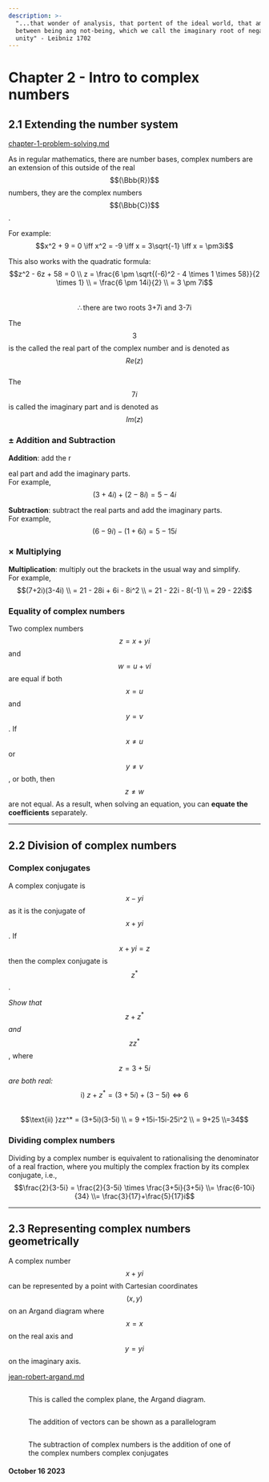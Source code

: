 ```yaml
---
description: >-
  "...that wonder of analysis, that portent of the ideal world, that amphibian
  between being ang not-being, which we call the imaginary root of negative
  unity" - Leibniz 1702
---
```


# Chapter 2 - Intro to complex numbers

## 2.1 Extending the number system

[chapter-1-problem-solving.md](../../mathematics/chapter-1-problem-solving.md "mention")

As in regular mathematics, there are number bases, complex numbers are an extension of this outside of the real $$(\Bbb{R})$$ numbers, they are the complex numbers $$(\Bbb{C})$$.

For example:\
$$x^2 + 9 = 0 \iff x^2 = -9 \iff x = 3\sqrt{-1} \iff x = \pm3i$$&#x20;

This also works with the quadratic formula:\
$$z^2 - 6z + 58 = 0 \\ z = \frac{6 \pm \sqrt{(-6)^2 - 4 \times 1 \times 58}}{2 \times 1} \\ = \frac{6 \pm 14i}{2} \\ = 3 \pm 7i$$\
$$\therefore \text{there are two roots 3+7i and 3-7i}$$

The $$3$$ is the called the real part of the complex number and is denoted as $$Re(z)$$\
The $$7i$$ is called the imaginary part and is denoted as $$Im(z)$$

### ± Addition and Subtraction&#x20;

**Addition**: add the r

eal part and add the imaginary parts.\
For example, $$(3+4i)+(2-8i) =  5 - 4i$$

**Subtraction**: subtract the real parts and add the imaginary parts.\
For example, $$(6-9i)-(1+6i) = 5 -15i$$

### × Multiplying

**Multiplication**: multiply out the brackets in the usual way and simplify.\
For example, $$(7+2i)(3-4i) \\ = 21 - 28i + 6i - 8i^2 \\ = 21 - 22i - 8(-1) \\ = 29 - 22i$$

### Equality of complex numbers

Two complex numbers $$z=x+yi$$ and $$w=u+vi$$ are equal if both $$x=u$$ and $$y=v$$. If $$x \neq u$$ or $$y \neq v$$, or both, then $$z \neq w$$ are not equal. As a result, when solving an equation, you can **equate the coefficients** separately.&#x20;

***

## 2.2 Division of complex numbers

### Complex conjugates

A complex conjugate is $$x-yi$$ as it is the conjugate of $$x+yi$$. If $$x+yi = z$$ then the complex conjugate is $$z^*$$.

_Show that_ $$z+z^*$$ _and_ $$zz^*$$, where $$z=3+5i$$ _are both real:_\
$$\text{i) }z + z^* = (3+5i) + (3-5i) \iff 6$$\
$$\text{ii) }zz^* = (3+5i)(3-5i) \\ = 9 +15i-15i-25i^2 \\ = 9+25 \\=34$$

### Dividing complex numbers&#x20;

Dividing by a complex number is equivalent to rationalising the denominator of a real fraction, where you multiply the complex fraction by its complex conjugate, i.e.,\
$$\frac{2}{3-5i} = \frac{2}{3-5i} \times \frac{3+5i}{3+5i}  \\= \frac{6-10i}{34} \\= \frac{3}{17}+\frac{5}{17}i$$

***

## 2.3 Representing complex numbers geometrically

A complex number $$x+yi$$can be represented by a point with Cartesian coordinates $$(x,y)$$ on an Argand diagram where $$x = x$$ on the real axis and $$y = yi$$ on the imaginary axis.

[jean-robert-argand.md](../mathematicians/jean-robert-argand.md "mention")

<figure><img src="https://ars.els-cdn.com/content/image/3-s2.0-B9780128001561099593-bm01-9780128001561.jpg" alt=""><figcaption><p>This is called the complex plane, the Argand diagram.</p></figcaption></figure>

<figure><img src="https://www.hackmath.net/img/91/Argand_diagram.jpg" alt=""><figcaption><p>The addition of vectors can be shown as a parallelogram</p></figcaption></figure>

<figure><img src="https://mathbitsnotebook.com/Algebra2/ComplexNumbers/argandpic6.jpg" alt=""><figcaption><p>The subtraction of complex numbers is the addition of one of the complex numbers complex conjugates</p></figcaption></figure>

#### October 16 2023
